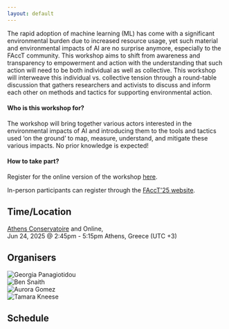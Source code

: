 ```yaml
---
layout: default
---
```


The rapid adoption of machine learning (ML) has come with a significant environmental burden due to increased resource usage, yet such material and environmental impacts of AI are no surprise anymore, especially to the FAccT community. This workshop aims to shift from awareness and transparency to empowerment and action with the understanding that such action will need to be both individual as well as collective. This workshop will interweave this individual vs. collective tension through a round-table discussion that gathers researchers and activists to discuss and inform each other on methods and tactics for supporting environmental action.  

#### Who is this workshop for?

The workshop will bring together various actors interested in the environmental impacts of AI and introducing them to the tools and tactics used ‘on the ground’ to map, measure, understand, and mitigate these various impacts. No prior knowledge is expected! 

#### How to take part?

Register for the online version of the workshop [here]().

In-person participants can register through the [FAccT'25 website](https://facctconference.org).

## Time/Location
[Athens Conservatoire](https://www.athensconservatoire.gr/) and Online,  
Jun 24, 2025 @ 2:45pm - 5:15pm Athens, Greece (UTC +3)

## Organisers 

![Georgia Panagiotidou]()  
![Ben Snaith]()  
![Aurora Gomez]()  
![Tamara Kneese]()  

## Schedule

